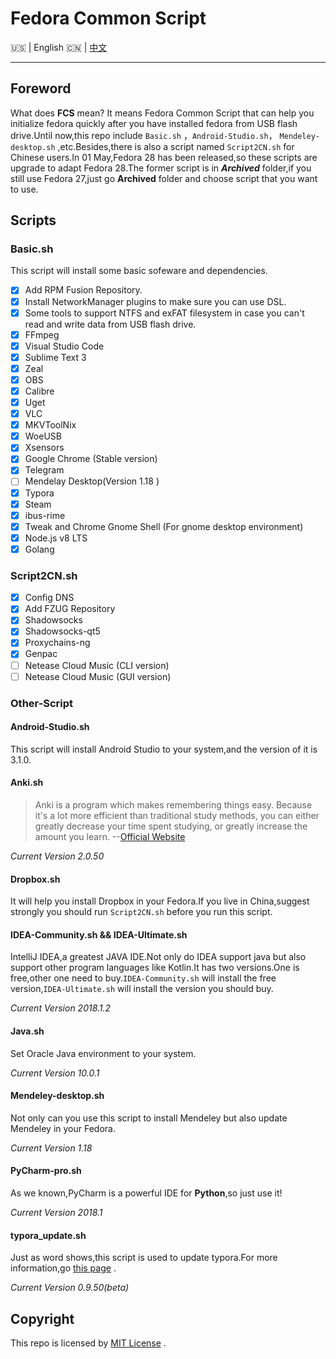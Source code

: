 # Fedora Common Script

:us: | English :cn: | [中文](https://github.com/Triple-R/FCS/blob/master/README_zh.md)
***

## Foreword

What does **FCS** mean? It means Fedora Common Script  that can help you initialize fedora quickly after you have installed fedora from USB flash drive.Until now,this repo include `Basic.sh` ，`Android-Studio.sh`， `Mendeley-desktop.sh` ,etc.Besides,there is also a script named `Script2CN.sh` for Chinese users.In 01 May,Fedora 28 has been released,so these scripts are upgrade to adapt Fedora 28.The former script  is in ***Archived*** folder,if you still use Fedora 27,just go **Archived** folder and choose script that you want to use.

## Scripts

### Basic.sh

This script will install some basic sofeware and dependencies.

- [x] Add RPM Fusion Repository.
- [x] Install NetworkManager plugins to make sure you can use DSL.
- [x] Some tools to support NTFS and exFAT filesystem in case you can't read and write data from USB flash drive.
- [x] FFmpeg
- [x] Visual Studio Code
- [x] Sublime Text 3
- [x] Zeal
- [x] OBS
- [x] Calibre
- [x] Uget
- [x] VLC
- [x] MKVToolNix
- [x] WoeUSB
- [x] Xsensors
- [x] Google Chrome (Stable version)
- [x] Telegram
- [ ] Mendelay Desktop(Version 1.18 )
- [x] Typora
- [x] Steam
- [x] ibus-rime 
- [x] Tweak and Chrome Gnome Shell (For gnome desktop environment)
- [x] Node.js v8 LTS
- [x] Golang

### Script2CN.sh

- [x] Config DNS 
- [x] Add FZUG Repository
- [x] Shadowsocks
- [x] Shadowsocks-qt5
- [x] Proxychains-ng 
- [x] Genpac
- [ ] Netease Cloud Music (CLI version) 
- [ ] Netease Cloud Music (GUI version)

### Other-Script

#### Android-Studio.sh

This script will install Android Studio to your system,and the version of it is 3.1.0.

#### Anki.sh

> Anki is a program which makes remembering things easy. Because it's a lot more efficient than traditional study methods, you can either greatly decrease your time spent studying, or greatly increase the amount you learn.    --[Official Website](https://apps.ankiweb.net/)

*Current Version 2.0.50*

#### Dropbox.sh

It will help you install Dropbox in your Fedora.If you live in China,suggest strongly you should run `Script2CN.sh` before you run this script.

#### IDEA-Community.sh && IDEA-Ultimate.sh

IntelliJ IDEA,a greatest JAVA IDE.Not only do IDEA support java but also support other program languages like Kotlin.It has two versions.One is free,other one need to buy.`IDEA-Community.sh` will install the free version,`IDEA-Ultimate.sh` will install the version you should buy.

*Current Version 2018.1.2*

#### Java.sh

Set Oracle Java environment to your system.

*Current Version 10.0.1*

#### Mendeley-desktop.sh

Not only can you use this script to install Mendeley but also update Mendeley in your Fedora.

*Current Version 1.18*

#### PyCharm-pro.sh

As we known,PyCharm is a powerful IDE for **Python**,so just use it!

*Current  Version 2018.1*

#### typora_update.sh

Just as word shows,this script is used to update typora.For more information,go [this page](https://github.com/Triple-R/typora-update) .

*Current Version 0.9.50(beta)*

## Copyright

This repo is licensed by  [MIT License](https://github.com/Triple-R/FCS/blob/master/LICENSE) .

